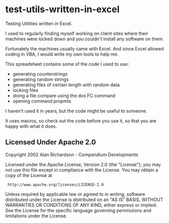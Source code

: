 test-utils-written-in-excel
===========================

Testing Utilities written in Excel.

I used to regularly finding myself working on client sites where their machines were locked down and you couldn't install any software on them.

Fortunately the machines usually came with Excel. And since Excel allowed coding in VBA, I would write my own tools to help me.

This spreadsheet contains some of the code I used to use:
- generating counterstrings
- generating random strings
- generating files of certain length with random data
- locking files
- doing a file compare using the dos FC command
- opening command propmts

I haven't used it in years, but the code might be useful to someone.

It uses macros, so check out the code before you use it, so that you are happy with what it does.



Licensed Under Apache 2.0
--------------------------

Copyright 2002 Alan Richardson - Compendium Developments

   Licensed under the Apache License, Version 2.0 (the "License");
   you may not use this file except in compliance with the License.
   You may obtain a copy of the License at

     http://www.apache.org/licenses/LICENSE-2.0

   Unless required by applicable law or agreed to in writing, software
   distributed under the License is distributed on an "AS IS" BASIS,
   WITHOUT WARRANTIES OR CONDITIONS OF ANY KIND, either express or implied.
   See the License for the specific language governing permissions and
   limitations under the License.